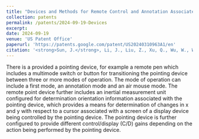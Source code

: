 ```yaml
---
title: "Devices and Methods for Remote Control and Annotation Associated With an Electronic Device"
collection: patents
permalink: /patents/2024-09-19-Devices
excerpt:
date: 2024-09-19
venue: 'US Patent Office'
paperurl: 'https://patents.google.com/patent/US20240310963A1/en'
citation: '<strong>Sun, J.</strong>, Li, J., Liu, Z., Xu, Q., Wu, W., Wang, J., Zhongjia, B.A.I. and Zhang, Y., Huawei Technologies Co Ltd, 2024. Devices and methods for remote control and annotation associated with an electronic device. U.S. Patent Application 18/678,685.'
---
```

There is a provided a pointing device, for example a remote pen which includes a multimode switch or button for transitioning the pointing device between three or more modes of operation. The mode of operation can include a first mode, an annotation mode and an air mouse mode. The remote point device further includes an inertial measurement unit configured for determination orientation information associated with the pointing device, which provides a means for determination of changes in x and y with respect to a cursor associated with a screen of a display device being controlled by the pointing device. The pointing device is further configured to provide different control/display (C/D) gains depending on the action being performed by the pointing device.
